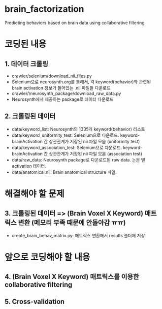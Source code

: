 # brain_factorization
Predicting behaviors based on brain data using collaborative filtering

# 코딩된 내용
## 1. 데이터 크롤링
* crawler/selenium/download_nii_files.py
 * Selenium으로 neurosynth.org를 통해서, 각 keyword(behavior)와 관련된 brain activation 정보가 들어있는 .nii 파일들 다운로드
* crawler/\neurosynth_package/download_raw_data.py
 * Neurosynth에서 제공하는 package로 데이터 다운로드
 
## 2. 크롤링된 데이터
* data/keyword_list: Neurosynth의 1335개 keyword(behavior) 리스트
* data/keyword_uniformity_test: Selenium으로 다운로드. keyword-brainActivation 간 상관관계가 저장된 nii 파일 모음 (uniformity test)
* data/keyword_association_test: Selenium으로 다운로드. keyword-brainActivation 간 상관관계가 저장된 nii 파일 모음 (association test)
* data/raw_data: Neurosynth package로 다운로드된 raw data. 논문 별 activation 데이터.
* data/anatomical.nii: Brain anatomical structure 파일.

# 해결해야 할 문제

## 3. 크롤링된 데이터 => (Brain Voxel X Keyword) 매트릭스 변환 (메모리 부족 때문에 안돌아감 ㅠㅠ)
* create_brain_behav_matrix.py: 매트릭스 변환해서 results 폴더에 저장

# 앞으로 코딩해야 할 내용
## 4. (Brain Voxel X Keyword) 매트릭스를 이용한 collaborative filtering
## 5. Cross-validation
